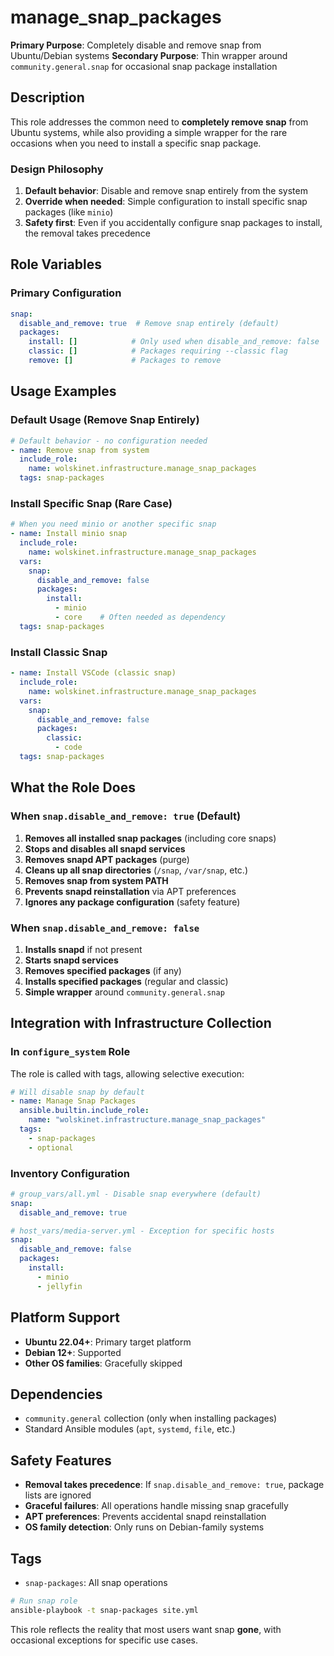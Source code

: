 # manage_snap_packages

**Primary Purpose**: Completely disable and remove snap from Ubuntu/Debian systems
**Secondary Purpose**: Thin wrapper around `community.general.snap` for occasional snap package installation

## Description

This role addresses the common need to **completely remove snap** from Ubuntu systems, while also providing a simple wrapper for the rare occasions when you need to install a specific snap package.

### Design Philosophy

1. **Default behavior**: Disable and remove snap entirely from the system
2. **Override when needed**: Simple configuration to install specific snap packages (like `minio`)
3. **Safety first**: Even if you accidentally configure snap packages to install, the removal takes precedence

## Role Variables

### Primary Configuration

```yaml
snap:
  disable_and_remove: true  # Remove snap entirely (default)
  packages:
    install: []            # Only used when disable_and_remove: false
    classic: []            # Packages requiring --classic flag
    remove: []             # Packages to remove
```

## Usage Examples

### Default Usage (Remove Snap Entirely)

```yaml
# Default behavior - no configuration needed
- name: Remove snap from system
  include_role:
    name: wolskinet.infrastructure.manage_snap_packages
  tags: snap-packages
```

### Install Specific Snap (Rare Case)

```yaml
# When you need minio or another specific snap
- name: Install minio snap
  include_role:
    name: wolskinet.infrastructure.manage_snap_packages
  vars:
    snap:
      disable_and_remove: false
      packages:
        install:
          - minio
          - core    # Often needed as dependency
  tags: snap-packages
```

### Install Classic Snap

```yaml
- name: Install VSCode (classic snap)
  include_role:
    name: wolskinet.infrastructure.manage_snap_packages
  vars:
    snap:
      disable_and_remove: false
      packages:
        classic:
          - code
  tags: snap-packages
```

## What the Role Does

### When `snap.disable_and_remove: true` (Default)

1. **Removes all installed snap packages** (including core snaps)
2. **Stops and disables all snapd services**
3. **Removes snapd APT packages** (purge)
4. **Cleans up all snap directories** (`/snap`, `/var/snap`, etc.)
5. **Removes snap from system PATH**
6. **Prevents snapd reinstallation** via APT preferences
7. **Ignores any package configuration** (safety feature)

### When `snap.disable_and_remove: false`

1. **Installs snapd** if not present
2. **Starts snapd services**
3. **Removes specified packages** (if any)
4. **Installs specified packages** (regular and classic)
5. **Simple wrapper** around `community.general.snap`

## Integration with Infrastructure Collection

### In `configure_system` Role

The role is called with tags, allowing selective execution:

```yaml
# Will disable snap by default
- name: Manage Snap Packages
  ansible.builtin.include_role:
    name: "wolskinet.infrastructure.manage_snap_packages"
  tags:
    - snap-packages
    - optional
```

### Inventory Configuration

```yaml
# group_vars/all.yml - Disable snap everywhere (default)
snap:
  disable_and_remove: true

# host_vars/media-server.yml - Exception for specific hosts
snap:
  disable_and_remove: false
  packages:
    install:
      - minio
      - jellyfin
```

## Platform Support

- **Ubuntu 22.04+**: Primary target platform
- **Debian 12+**: Supported
- **Other OS families**: Gracefully skipped

## Dependencies

- `community.general` collection (only when installing packages)
- Standard Ansible modules (`apt`, `systemd`, `file`, etc.)

## Safety Features

- **Removal takes precedence**: If `snap.disable_and_remove: true`, package lists are ignored
- **Graceful failures**: All operations handle missing snap gracefully
- **APT preferences**: Prevents accidental snapd reinstallation
- **OS family detection**: Only runs on Debian-family systems

## Tags

- `snap-packages`: All snap operations

```bash
# Run snap role
ansible-playbook -t snap-packages site.yml
```

This role reflects the reality that most users want snap **gone**, with occasional exceptions for specific use cases.
